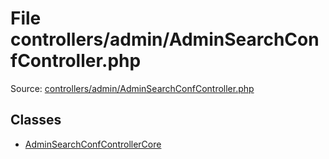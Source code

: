 File controllers/admin/AdminSearchConfController.php
=========

Source: [controllers/admin/AdminSearchConfController.php](https://github.com/PrestaShop/PrestaShop/blob/1.5.0.13/controllers/admin/AdminSearchConfController.php)


Classes
-------

* [AdminSearchConfControllerCore](class.AdminSearchConfControllerCore.md)

